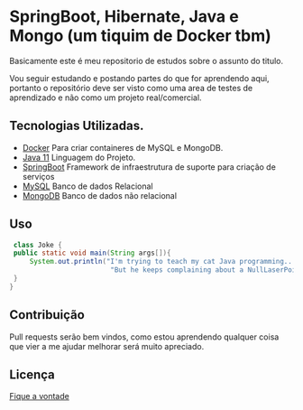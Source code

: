 # SpringBoot, Hibernate, Java e Mongo (um tiquim de Docker tbm)

Basicamente este é meu repositorio de estudos sobre o assunto do titulo.

Vou seguir estudando e postando partes do que for aprendendo aqui, portanto o repositório deve ser visto como uma area de testes de aprendizado e não como um projeto real/comercial.

## Tecnologias Utilizadas.

* [Docker](https://www.docker.com/) Para criar containeres de MySQL e MongoDB.
* [Java 11](https://www.oracle.com/br/java/technologies/javase-jdk11-downloads.html) Linguagem do Projeto.
* [SpringBoot](https://spring.io/projects/spring-boot) Framework de infraestrutura de suporte para criação de serviços
* [MySQL](https://www.mysql.com/) Banco de dados Relacional
* [MongoDB](https://www.mongodb.com/pt-br) Banco de dados não relacional

## Uso

```java
 class Joke {
 public static void main(String args[]){
     System.out.println("I'm trying to teach my cat Java programming..." + 
                         "But he keeps complaining about a NullLaserPointerException`.")
 }
}

```

## Contribuição
Pull requests serão bem vindos, como estou aprendendo qualquer coisa que vier a me ajudar melhorar será muito apreciado.

## Licença
[Fique a vontade](https://www.youtube.com/watch?v=dQw4w9WgXcQ)